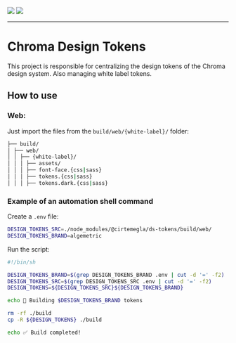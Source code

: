 <img src="https://forthebadge.com/images/badges/uses-js.svg" /> <img src="https://forthebadge.com/images/badges/built-with-love.svg" />

---

# Chroma Design Tokens

This project is responsible for centralizing the design tokens of the Chroma design system. Also managing white label tokens.

## How to use

### Web:

Just import the files from the `build/web/{white-label}/` folder:

```bash
├── build/
│ ├── web/
│ │ ├── {white-label}/
│ │ │ ├── assets/
│ │ │ ├── font-face.{css|sass}
│ │ │ ├── tokens.{css|sass}
│ │ │ ├── tokens.dark.{css|sass}
```

### Example of an automation shell command

Create a `.env` file:

```bash
DESIGN_TOKENS_SRC=./node_modules/@cirtemegla/ds-tokens/build/web/
DESIGN_TOKENS_BRAND=algemetric
```

Run the script:

```bash
#!/bin/sh

DESIGN_TOKENS_BRAND=$(grep DESIGN_TOKENS_BRAND .env | cut -d '=' -f2)
DESIGN_TOKENS_SRC=$(grep DESIGN_TOKENS_SRC .env | cut -d '=' -f2)
DESIGN_TOKENS=${DESIGN_TOKENS_SRC}${DESIGN_TOKENS_BRAND}

echo 🧩 Building $DESIGN_TOKENS_BRAND tokens

rm -rf ./build
cp -R ${DESIGN_TOKENS} ./build

echo ✅ Build completed!
```
